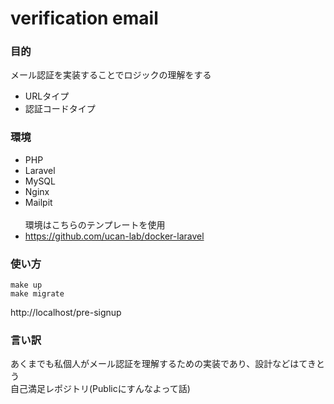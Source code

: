 # verification email

### 目的
メール認証を実装することでロジックの理解をする
- URLタイプ
- 認証コードタイプ

### 環境
- PHP
- Laravel
- MySQL
- Nginx
- Mailpit
<br><br>
環境はこちらのテンプレートを使用<br>
- https://github.com/ucan-lab/docker-laravel

### 使い方
```
make up
make migrate
```
http://localhost/pre-signup

### 言い訳
あくまでも私個人がメール認証を理解するための実装であり、設計などはてきとう<br>
自己満足レポジトリ(Publicにすんなよって話)

